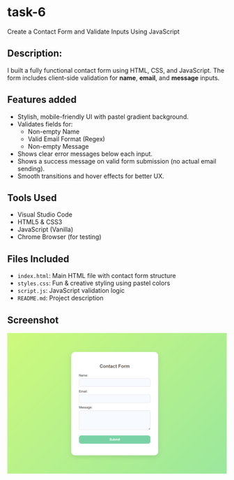 # task-6

Create a Contact Form and Validate Inputs Using JavaScript

## Description:

I built a fully functional contact form using HTML, CSS, and JavaScript. The form includes client-side validation for **name**, **email**, and **message** inputs.

## Features added

- Stylish, mobile-friendly UI with pastel gradient background.
- Validates fields for:
  - Non-empty Name
  - Valid Email Format (Regex)
  - Non-empty Message
- Shows clear error messages below each input.
- Shows a success message on valid form submission (no actual email sending).
- Smooth transitions and hover effects for better UX.

## Tools Used

- Visual Studio Code
- HTML5 & CSS3
- JavaScript (Vanilla)
- Chrome Browser (for testing)

## Files Included

- `index.html`: Main HTML file with contact form structure
- `styles.css`: Fun & creative styling using pastel colors
- `script.js`: JavaScript validation logic
- `README.md`: Project description


## Screenshot

![Contact Form Preview](screenshot.png)
